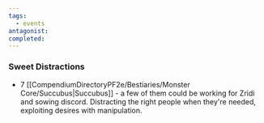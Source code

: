 ```yaml
---
tags:
  - events
antagonist: 
completed:
---
```

### Sweet Distractions
- 7 [[CompendiumDirectoryPF2e/Bestiaries/Monster Core/Succubus|Succubus]] - a few of them could be working for Zridi and sowing discord. Distracting the right people when they're needed, exploiting desires with manipulation.